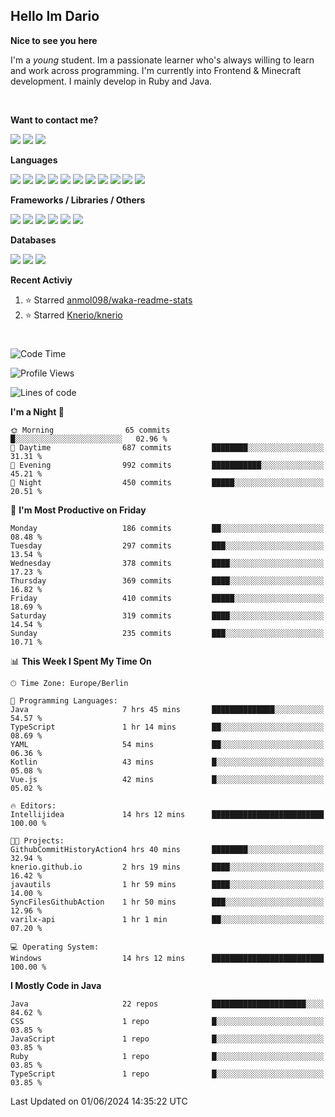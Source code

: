 <h2>Hello Im Dario</h2>

**Nice to see you here**

I'm a *young* student. Im a passionate learner who's always willing to learn and work across
programming. I'm currently into Frontend & Minecraft development. I mainly develop in Ruby and Java.

<br/>

**Want to contact me?**

<a href="https://github.com/knerio"><img src="https://img.shields.io/badge/-Github-blue?style=for-the-badge&logo=github&logoColor=white"/></a> <a href="https://discord.com/users/639416958923702292"><img src="https://img.shields.io/badge/-knerio-blue?style=for-the-badge&logo=discord&logoColor=white"/></a> <a href="https://twitch.tv/dopalos_"><img src="https://img.shields.io/badge/-twitch-blue?style=for-the-badge&logo=twitch&logoColor=white"/></a>

**Languages**

<img src="https://img.shields.io/badge/-HTML-blue?style=for-the-badge&logo=html5&logoColor=white"/> <img src="https://img.shields.io/badge/-CSS-blue?style=for-the-badge&logo=CSS3&logoColor=white"/> <img src="https://img.shields.io/badge/-Javascript-blue?style=for-the-badge&logo=javascript&logoColor=white"/> <img src="https://img.shields.io/badge/-Typescript-blue?style=for-the-badge&logo=TypeScript&logoColor=white"/> <img src="https://img.shields.io/badge/-Java-blue?style=for-the-badge&logo=java&logoColor=white"/> <img src="https://img.shields.io/badge/-Kotlin-blue?style=for-the-badge&logo=kotlin&logoColor=white"/> <img src="https://img.shields.io/badge/-SQL-blue?style=for-the-badge&logo=MYSQL&logoColor=white"/> <img src="https://img.shields.io/badge/-Markdown-blue?style=for-the-badge&logo=Markdown&logoColor=white"/> <img src="https://img.shields.io/badge/-JSON-blue?style=for-the-badge&logo=JSON&logoColor=white"/> <img src="https://img.shields.io/badge/-Git-blue?style=for-the-badge&logo=Git&logoColor=white"/> <img src="https://img.shields.io/badge/-Ruby-blue?style=for-the-badge&logo=Ruby&logoColor=white"/>
<br/>

 **Frameworks / Libraries / Others**

<img src="https://img.shields.io/badge/-Bootstrap-blue?style=for-the-badge&logo=Bootstrap&logoColor=white"/> <img src="https://img.shields.io/badge/-Node.JS-blue?style=for-the-badge&logo=node.js&logoColor=white"/> <img src="https://img.shields.io/badge/-React-blue?style=for-the-badge&logo=React&logoColor=white"/> <img src="https://img.shields.io/badge/-Express-blue?style=for-the-badge&logo=Express&logoColor=white"/> <img src="https://img.shields.io/badge/-Next.Js-blue?style=for-the-badge&logo=Next.Js&logoColor=white"/> <img src="https://img.shields.io/badge/-Ruby_On_Rails-blue?style=for-the-badge&logo=ruby-on-rails&logoColor=white"/>

**Databases**

<img src="https://img.shields.io/badge/-MongoDB-blue?style=for-the-badge&logo=mongodb&logoColor=white"/> <img src="https://img.shields.io/badge/-MariaDB-blue?style=for-the-badge&logo=MariaDB&logoColor=white"/>
<img src="https://img.shields.io/badge/-PostgreSQL-blue?style=for-the-badge&logo=PostgreSQl&logoColor=white"/>

**Recent Activiy**

<!--RECENT_ACTIVITY:start-->
1. ⭐ Starred [anmol098/waka-readme-stats](https://github.com/anmol098/waka-readme-stats)<br>
2. ⭐ Starred [Knerio/knerio](https://github.com/Knerio/knerio)<br>
<!--RECENT_ACTIVITY:end-->
 
#

<!--START_SECTION:waka-->
![Code Time](http://img.shields.io/badge/Code%20Time-341%20hrs%2046%20mins-blue)

![Profile Views](http://img.shields.io/badge/Profile%20Views-965-blue)

![Lines of code](https://img.shields.io/badge/From%20Hello%20World%20I%27ve%20Written-97.8%20thousand%20lines%20of%20code-blue)

**I'm a Night 🦉** 

```text
🌞 Morning                65 commits          █░░░░░░░░░░░░░░░░░░░░░░░░   02.96 % 
🌆 Daytime                687 commits         ████████░░░░░░░░░░░░░░░░░   31.31 % 
🌃 Evening                992 commits         ███████████░░░░░░░░░░░░░░   45.21 % 
🌙 Night                  450 commits         █████░░░░░░░░░░░░░░░░░░░░   20.51 % 
```
📅 **I'm Most Productive on Friday** 

```text
Monday                   186 commits         ██░░░░░░░░░░░░░░░░░░░░░░░   08.48 % 
Tuesday                  297 commits         ███░░░░░░░░░░░░░░░░░░░░░░   13.54 % 
Wednesday                378 commits         ████░░░░░░░░░░░░░░░░░░░░░   17.23 % 
Thursday                 369 commits         ████░░░░░░░░░░░░░░░░░░░░░   16.82 % 
Friday                   410 commits         █████░░░░░░░░░░░░░░░░░░░░   18.69 % 
Saturday                 319 commits         ████░░░░░░░░░░░░░░░░░░░░░   14.54 % 
Sunday                   235 commits         ███░░░░░░░░░░░░░░░░░░░░░░   10.71 % 
```


📊 **This Week I Spent My Time On** 

```text
🕑︎ Time Zone: Europe/Berlin

💬 Programming Languages: 
Java                     7 hrs 45 mins       ██████████████░░░░░░░░░░░   54.57 % 
TypeScript               1 hr 14 mins        ██░░░░░░░░░░░░░░░░░░░░░░░   08.69 % 
YAML                     54 mins             ██░░░░░░░░░░░░░░░░░░░░░░░   06.36 % 
Kotlin                   43 mins             █░░░░░░░░░░░░░░░░░░░░░░░░   05.08 % 
Vue.js                   42 mins             █░░░░░░░░░░░░░░░░░░░░░░░░   05.02 % 

🔥 Editors: 
Intellijidea             14 hrs 12 mins      █████████████████████████   100.00 % 

🐱‍💻 Projects: 
GithubCommitHistoryAction4 hrs 40 mins       ████████░░░░░░░░░░░░░░░░░   32.94 % 
knerio.github.io         2 hrs 19 mins       ████░░░░░░░░░░░░░░░░░░░░░   16.42 % 
javautils                1 hr 59 mins        ████░░░░░░░░░░░░░░░░░░░░░   14.00 % 
SyncFilesGithubAction    1 hr 50 mins        ███░░░░░░░░░░░░░░░░░░░░░░   12.96 % 
varilx-api               1 hr 1 min          ██░░░░░░░░░░░░░░░░░░░░░░░   07.20 % 

💻 Operating System: 
Windows                  14 hrs 12 mins      █████████████████████████   100.00 % 
```

**I Mostly Code in Java** 

```text
Java                     22 repos            █████████████████████░░░░   84.62 % 
CSS                      1 repo              █░░░░░░░░░░░░░░░░░░░░░░░░   03.85 % 
JavaScript               1 repo              █░░░░░░░░░░░░░░░░░░░░░░░░   03.85 % 
Ruby                     1 repo              █░░░░░░░░░░░░░░░░░░░░░░░░   03.85 % 
TypeScript               1 repo              █░░░░░░░░░░░░░░░░░░░░░░░░   03.85 % 
```




 Last Updated on 01/06/2024 14:35:22 UTC
<!--END_SECTION:waka-->

